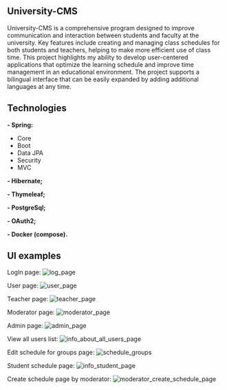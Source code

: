 ## **University-CMS**

University-CMS is a comprehensive program designed to improve communication and interaction between students and faculty at the university. Key features include creating and managing class schedules for both students and teachers, helping to make more efficient use of class time. This project highlights my ability to develop user-centered applications that optimize the learning schedule and improve time management in an educational environment.
The project supports a bilingual interface that can be easily expanded by adding additional languages at any time.

## **Technologies**
**- Spring:**

- Core
- Boot
- Data JPA
- Security
- MVC

**- Hibernate;**

**- Thymeleaf;**

**- PostgreSql;**

**- OAuth2;**

**- Docker (compose).**

## UI examples
LogIn page:
![log_page](https://github.com/MrKotula/University-CMS/assets/112800570/56ba2501-b79e-471b-be81-e89d4f09f0ae)

User page:
![user_page](https://github.com/MrKotula/University-CMS/assets/112800570/b4c04635-75de-482e-9a70-3fbf94a2f96f)

Teacher page:
![teacher_page](https://github.com/MrKotula/University-CMS/assets/112800570/74c1d918-c98b-48aa-9226-2344870e94d2)

Moderator page:
![moderator_page](https://github.com/MrKotula/University-CMS/assets/112800570/e5f3d332-9672-4eb3-a4e4-6c375b33cfd2)

Admin page:
![admin_page](https://github.com/MrKotula/University-CMS/assets/112800570/31ab4df3-6f0e-4e89-870d-bd31a62ab902)

View all users list:
![info_about_all_users_page](https://github.com/MrKotula/University-CMS/assets/112800570/1944e2fa-9765-44cb-aac3-c80302e7222c)

Edit schedule for groups page:
![schedule_groups](https://github.com/MrKotula/University-CMS/assets/112800570/b89010ad-9e3a-4d29-9280-434fc4065481)

Student schedule page:
![info_student_page](https://github.com/MrKotula/University-CMS/assets/112800570/73b71be8-96cf-4348-92c5-b6cab3766cbe)

Create schedule page by moderator:
![moderator_create_schedule_page](https://github.com/MrKotula/University-CMS/assets/112800570/49dce667-4f38-439c-825e-5d1a2613de66)
